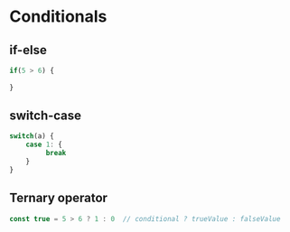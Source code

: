 # Conditionals
## if-else
```js
if(5 > 6) {
    
}
```

## switch-case
```js
switch(a) {
    case 1: {
         break
    }       
}
```

## Ternary operator
```js
const true = 5 > 6 ? 1 : 0  // conditional ? trueValue : falseValue

```